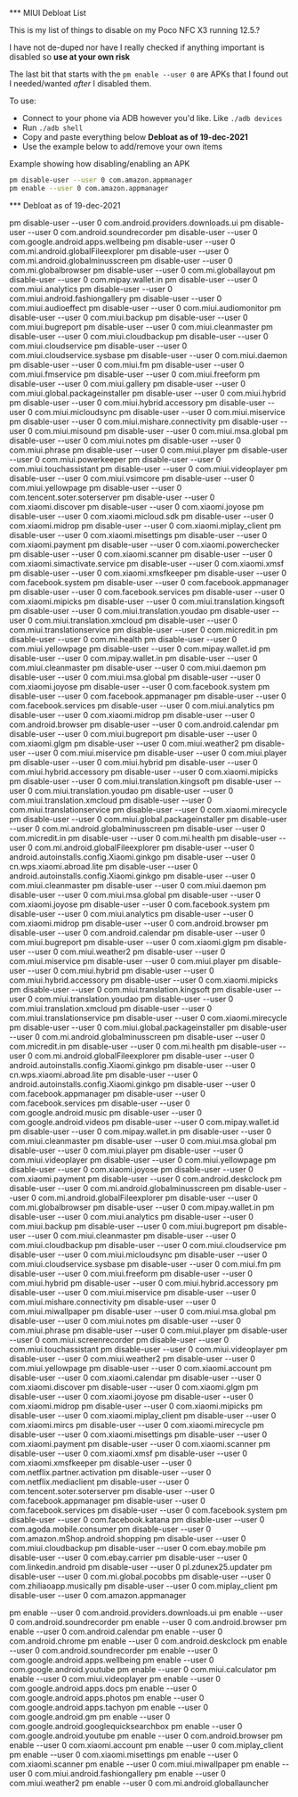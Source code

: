 *** MIUI Debloat List

This is my list of things to disable on my Poco NFC X3 running 12.5.?

I have not de-duped nor have I really checked if anything important is disabled so **use at your own risk**

The last bit that starts with the ```pm enable --user 0``` are APKs that  I found out I needed/wanted *after* I disabled them.

To use:
- Connect to your phone via ADB however you'd like. Like ```./adb devices```
- Run ```./adb shell```
- Copy and paste everything below **Debloat as of 19-dec-2021**
- Use the example below to add/remove your own items

Example showing how disabling/enabling an APK

```bash
pm disable-user --user 0 com.amazon.appmanager
pm enable --user 0 com.amazon.appmanager
```

*** Debloat as of 19-dec-2021


pm disable-user --user 0 com.android.providers.downloads.ui
pm disable-user --user 0 com.android.soundrecorder
pm disable-user --user 0 com.google.android.apps.wellbeing
pm disable-user --user 0 com.mi.android.globalFileexplorer
pm disable-user --user 0 com.mi.android.globalminusscreen
pm disable-user --user 0 com.mi.globalbrowser
pm disable-user --user 0 com.mi.globallayout
pm disable-user --user 0 com.mipay.wallet.in
pm disable-user --user 0 com.miui.analytics
pm disable-user --user 0 com.miui.android.fashiongallery
pm disable-user --user 0 com.miui.audioeffect
pm disable-user --user 0 com.miui.audiomonitor
pm disable-user --user 0 com.miui.backup
pm disable-user --user 0 com.miui.bugreport
pm disable-user --user 0 com.miui.cleanmaster
pm disable-user --user 0 com.miui.cloudbackup
pm disable-user --user 0 com.miui.cloudservice
pm disable-user --user 0 com.miui.cloudservice.sysbase
pm disable-user --user 0 com.miui.daemon
pm disable-user --user 0 com.miui.fm
pm disable-user --user 0 com.miui.fmservice
pm disable-user --user 0 com.miui.freeform
pm disable-user --user 0 com.miui.gallery
pm disable-user --user 0 com.miui.global.packageinstaller
pm disable-user --user 0 com.miui.hybrid
pm disable-user --user 0 com.miui.hybrid.accessory
pm disable-user --user 0 com.miui.micloudsync
pm disable-user --user 0 com.miui.miservice
pm disable-user --user 0 com.miui.mishare.connectivity
pm disable-user --user 0 com.miui.misound
pm disable-user --user 0 com.miui.msa.global
pm disable-user --user 0 com.miui.notes
pm disable-user --user 0 com.miui.phrase
pm disable-user --user 0 com.miui.player
pm disable-user --user 0 com.miui.powerkeeper
pm disable-user --user 0 com.miui.touchassistant
pm disable-user --user 0 com.miui.videoplayer
pm disable-user --user 0 com.miui.vsimcore
pm disable-user --user 0 com.miui.yellowpage
pm disable-user --user 0 com.tencent.soter.soterserver
pm disable-user --user 0 com.xiaomi.discover
pm disable-user --user 0 com.xiaomi.joyose
pm disable-user --user 0 com.xiaomi.micloud.sdk
pm disable-user --user 0 com.xiaomi.midrop
pm disable-user --user 0 com.xiaomi.miplay_client
pm disable-user --user 0 com.xiaomi.misettings
pm disable-user --user 0 com.xiaomi.payment
pm disable-user --user 0 com.xiaomi.powerchecker
pm disable-user --user 0 com.xiaomi.scanner
pm disable-user --user 0 com.xiaomi.simactivate.service
pm disable-user --user 0 com.xiaomi.xmsf
pm disable-user --user 0 com.xiaomi.xmsfkeeper
pm disable-user --user 0 com.facebook.system
pm disable-user --user 0 com.facebook.appmanager
pm disable-user --user 0 com.facebook.services
pm disable-user --user 0 com.xiaomi.mipicks
pm disable-user --user 0 com.miui.translation.kingsoft
pm disable-user --user 0 com.miui.translation.youdao
pm disable-user --user 0 com.miui.translation.xmcloud
pm disable-user --user 0 com.miui.translationservice
pm disable-user --user 0 com.micredit.in
pm disable-user --user 0 com.mi.health
pm disable-user --user 0 com.miui.yellowpage
pm disable-user --user 0 com.mipay.wallet.id
pm disable-user --user 0 com.mipay.wallet.in
pm disable-user --user 0 com.miui.cleanmaster
pm disable-user --user 0 com.miui.daemon
pm disable-user --user 0 com.miui.msa.global
pm disable-user --user 0 com.xiaomi.joyose
pm disable-user --user 0 com.facebook.system
pm disable-user --user 0 com.facebook.appmanager
pm disable-user --user 0 com.facebook.services
pm disable-user --user 0 com.miui.analytics
pm disable-user --user 0 com.xiaomi.midrop
pm disable-user --user 0 com.android.browser
pm disable-user --user 0 com.android.calendar
pm disable-user --user 0 com.miui.bugreport
pm disable-user --user 0 com.xiaomi.glgm
pm disable-user --user 0 com.miui.weather2
pm disable-user --user 0 com.miui.miservice
pm disable-user --user 0 com.miui.player
pm disable-user --user 0 com.miui.hybrid
pm disable-user --user 0 com.miui.hybrid.accessory
pm disable-user --user 0 com.xiaomi.mipicks
pm disable-user --user 0 com.miui.translation.kingsoft
pm disable-user --user 0 com.miui.translation.youdao
pm disable-user --user 0 com.miui.translation.xmcloud
pm disable-user --user 0 com.miui.translationservice
pm disable-user --user 0 com.xiaomi.mirecycle
pm disable-user --user 0 com.miui.global.packageinstaller
pm disable-user --user 0 com.mi.android.globalminusscreen
pm disable-user --user 0 com.micredit.in
pm disable-user --user 0 com.mi.health
pm disable-user --user 0 com.mi.android.globalFileexplorer
pm disable-user --user 0 android.autoinstalls.config.Xiaomi.ginkgo
pm disable-user --user 0 cn.wps.xiaomi.abroad.lite
pm disable-user --user 0 android.autoinstalls.config.Xiaomi.ginkgo
pm disable-user --user 0 com.miui.cleanmaster
pm disable-user --user 0 com.miui.daemon
pm disable-user --user 0 com.miui.msa.global
pm disable-user --user 0 com.xiaomi.joyose
pm disable-user --user 0 com.facebook.system
pm disable-user --user 0 com.miui.analytics
pm disable-user --user 0 com.xiaomi.midrop
pm disable-user --user 0 com.android.browser
pm disable-user --user 0 com.android.calendar
pm disable-user --user 0 com.miui.bugreport
pm disable-user --user 0 com.xiaomi.glgm
pm disable-user --user 0 com.miui.weather2
pm disable-user --user 0 com.miui.miservice
pm disable-user --user 0 com.miui.player
pm disable-user --user 0 com.miui.hybrid
pm disable-user --user 0 com.miui.hybrid.accessory
pm disable-user --user 0 com.xiaomi.mipicks
pm disable-user --user 0 com.miui.translation.kingsoft
pm disable-user --user 0 com.miui.translation.youdao
pm disable-user --user 0 com.miui.translation.xmcloud
pm disable-user --user 0 com.miui.translationservice
pm disable-user --user 0 com.xiaomi.mirecycle
pm disable-user --user 0 com.miui.global.packageinstaller
pm disable-user --user 0 com.mi.android.globalminusscreen
pm disable-user --user 0 com.micredit.in
pm disable-user --user 0 com.mi.health
pm disable-user --user 0 com.mi.android.globalFileexplorer
pm disable-user --user 0 android.autoinstalls.config.Xiaomi.ginkgo
pm disable-user --user 0 cn.wps.xiaomi.abroad.lite
pm disable-user --user 0 android.autoinstalls.config.Xiaomi.ginkgo
pm disable-user --user 0 com.facebook.appmanager
pm disable-user --user 0 com.facebook.services
pm disable-user --user 0 com.google.android.music
pm disable-user --user 0 com.google.android.videos
pm disable-user --user 0 com.mipay.wallet.id
pm disable-user --user 0 com.mipay.wallet.in
pm disable-user --user 0 com.miui.cleanmaster
pm disable-user --user 0 com.miui.msa.global
pm disable-user --user 0 com.miui.player
pm disable-user --user 0 com.miui.videoplayer
pm disable-user --user 0 com.miui.yellowpage
pm disable-user --user 0 com.xiaomi.joyose
pm disable-user --user 0 com.xiaomi.payment 
pm disable-user --user 0 com.android.deskclock 
pm disable-user --user 0 com.mi.android.globalminusscreen 
pm disable-user --user 0 com.mi.android.globalFileexplorer
pm disable-user --user 0 com.mi.globalbrowser 
pm disable-user --user 0 com.mipay.wallet.in 
pm disable-user --user 0 com.miui.analytics 
pm disable-user --user 0 com.miui.backup 
pm disable-user --user 0 com.miui.bugreport 
pm disable-user --user 0 com.miui.cleanmaster 
pm disable-user --user 0 com.miui.cloudbackup 
pm disable-user --user 0 com.miui.cloudservice 
pm disable-user --user 0 com.miui.micloudsync 
pm disable-user --user 0 com.miui.cloudservice.sysbase 
pm disable-user --user 0 com.miui.fm 
pm disable-user --user 0 com.miui.freeform 
pm disable-user --user 0 com.miui.hybrid 
pm disable-user --user 0 com.miui.hybrid.accessory 
pm disable-user --user 0 com.miui.miservice 
pm disable-user --user 0 com.miui.mishare.connectivity 
pm disable-user --user 0 com.miui.miwallpaper 
pm disable-user --user 0 com.miui.msa.global 
pm disable-user --user 0 com.miui.notes 
pm disable-user --user 0 com.miui.phrase 
pm disable-user --user 0 com.miui.player 
pm disable-user --user 0 com.miui.screenrecorder 
pm disable-user --user 0 com.miui.touchassistant 
pm disable-user --user 0 com.miui.videoplayer 
pm disable-user --user 0 com.miui.weather2 
pm disable-user --user 0 com.miui.yellowpage 
pm disable-user --user 0 com.xiaomi.account 
pm disable-user --user 0 com.xiaomi.calendar 
pm disable-user --user 0 com.xiaomi.discover 
pm disable-user --user 0 com.xiaomi.glgm 
pm disable-user --user 0 com.xiaomi.joyose 
pm disable-user --user 0 com.xiaomi.midrop 
pm disable-user --user 0 com.xiaomi.mipicks 
pm disable-user --user 0 com.xiaomi.miplay_client
pm disable-user --user 0 com.xiaomi.mircs 
pm disable-user --user 0 com.xiaomi.mirecycle 
pm disable-user --user 0 com.xiaomi.misettings 
pm disable-user --user 0 com.xiaomi.payment 
pm disable-user --user 0 com.xiaomi.scanner 
pm disable-user --user 0 com.xiaomi.xmsf 
pm disable-user --user 0 com.xiaomi.xmsfkeeper 
pm disable-user --user 0 com.netflix.partner.activation 
pm disable-user --user 0 com.netflix.mediaclient 
pm disable-user --user 0 com.tencent.soter.soterserver 
pm disable-user --user 0 com.facebook.appmanager 
pm disable-user --user 0 com.facebook.services 
pm disable-user --user 0 com.facebook.system 
pm disable-user --user 0 com.facebook.katana 
pm disable-user --user 0 com.agoda.mobile.consumer
pm disable-user --user 0 com.amazon.mShop.android.shopping
pm disable-user --user 0 com.miui.cloudbackup
pm disable-user --user 0 com.ebay.mobile
pm disable-user --user 0 com.ebay.carrier
pm disable-user --user 0 com.linkedin.android
pm disable-user --user 0 pl.zdunex25.updater
pm disable-user --user 0 com.mi.global.pocobbs
pm disable-user --user 0 com.zhiliaoapp.musically
pm disable-user --user 0 com.miplay_client
pm disable-user --user 0 com.amazon.appmanager





pm enable --user 0 com.android.providers.downloads.ui
pm enable --user 0 com.android.soundrecorder
pm enable --user 0 com.android.browser
pm enable --user 0 com.android.calendar
pm enable --user 0 com.android.chrome 
pm enable --user 0 com.android.deskclock 
pm enable --user 0 com.android.soundrecorder
pm enable --user 0 com.google.android.apps.wellbeing
pm enable --user 0 com.google.android.youtube
pm enable --user 0 com.miui.calculator 
pm enable --user 0 com.miui.videoplayer
pm enable --user 0 com.google.android.apps.docs
pm enable --user 0 com.google.android.apps.photos
pm enable --user 0 com.google.android.apps.tachyon
pm enable --user 0 com.google.android.gm
pm enable --user 0 com.google.android.googlequicksearchbox
pm enable --user 0 com.google.android.youtube
pm enable --user 0 com.android.browser
pm enable --user 0 com.xiaomi.account
pm enable --user 0 com.miplay_client
pm enable --user 0 com.xiaomi.misettings
pm enable --user 0 com.xiaomi.scanner
pm enable --user 0 com.miui.miwallpaper
pm enable --user 0 com.miui.android.fashiongallery
pm enable --user 0 com.miui.weather2
pm enable --user 0 com.mi.android.globallauncher
